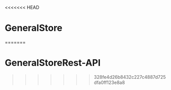 <<<<<<< HEAD
# GeneralStore
=======
# GeneralStoreRest-API
>>>>>>> 328fe4d26b8432c227c4887d725dfa0ff123e8a8
